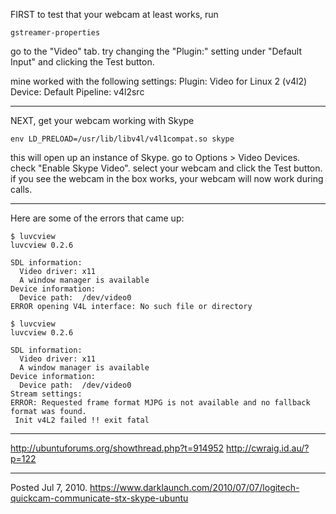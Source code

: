 FIRST to test that your webcam at least works, run
```
gstreamer-properties
```

go to the "Video" tab.
try changing the "Plugin:" setting under "Default Input"
and clicking the Test button.

mine worked with the following settings:
Plugin: Video for Linux 2 (v4l2)
Device: Default
Pipeline: v4l2src

---

NEXT, get your webcam working with Skype
```
env LD_PRELOAD=/usr/lib/libv4l/v4l1compat.so skype
```

this will open up an instance of Skype.
go to Options > Video Devices.
check "Enable Skype Video".
select your webcam and click the Test button.
if you see the webcam in the box works, your webcam will now work during calls.

---

Here are some of the errors that came up:

```
$ luvcview 
luvcview 0.2.6

SDL information:
  Video driver: x11
  A window manager is available
Device information:
  Device path:  /dev/video0
ERROR opening V4L interface: No such file or directory
```

```
$ luvcview 
luvcview 0.2.6

SDL information:
  Video driver: x11
  A window manager is available
Device information:
  Device path:  /dev/video0
Stream settings:
ERROR: Requested frame format MJPG is not available and no fallback format was found.
 Init v4L2 failed !! exit fatal
```

---

http://ubuntuforums.org/showthread.php?t=914952
http://cwraig.id.au/?p=122

---

Posted Jul 7, 2010.
https://www.darklaunch.com/2010/07/07/logitech-quickcam-communicate-stx-skype-ubuntu